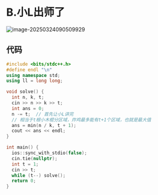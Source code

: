 # B.小L出师了

![image-20250324090509929](https://gitee.com/chen-houchao/images/raw/master/202503240905233.png)

## 代码

```cpp
#include <bits/stdc++.h>
#define endl "\n"
using namespace std;
using ll = long long;

void solve() {
  int n, k, t;
  cin >> n >> k >> t;
  int ans = 0;
  n -= t;  // 首先让小L讲完
  // 相当于t根小木棍分区域，炸鸡最多能有t+1个区域，也就是最大值
  ans = min(n / k, t + 1);
  cout << ans << endl;
}

int main() {
  ios::sync_with_stdio(false);
  cin.tie(nullptr);
  int t = 1;
  cin >> t;
  while (t--) solve();
  return 0;
}
```

